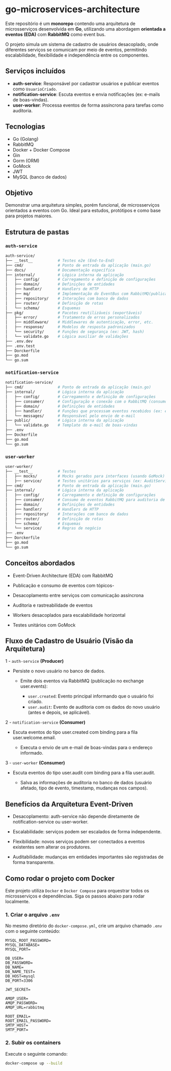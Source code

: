 # go-microservices-architecture

Este repositório é um **monorepo** contendo uma arquitetura de microsserviços desenvolvida em **Go**, utilizando uma abordagem **orientada a eventos (EDA)** com **RabbitMQ** como event bus.

O projeto simula um sistema de cadastro de usuários desacoplado, onde diferentes serviços se comunicam por meio de eventos, permitindo escalabilidade, flexibilidade e independência entre os componentes.

## Serviços incluídos

- **auth-service**: Responsável por cadastrar usuários e publicar eventos como `UsuarioCriado`.
- **notification-service**: Escuta eventos e envia notificações (ex: e-mails de boas-vindas).
- **user-worker**: Processa eventos de forma assíncrona para tarefas como auditoria.

## Tecnologias

- Go (Golang)
- RabbitMQ
- Docker + Docker Compose
- Gin
- Gorm (ORM)
- GoMock
- JWT
- MySQL (banco de dados)

## Objetivo

Demonstrar uma arquitetura simples, porém funcional, de microsserviços orientados a eventos com Go. Ideal para estudos, protótipos e como base para projetos maiores.

## Estrutura de pastas

### `auth-service`

```bash
auth-service/
├── __test__           # Testes e2e (End-to-End)
├── cmd/               # Ponto de entrada da aplicação (main.go)
├── docs/              # Documentação específica
├── internal/          # Lógica interna da aplicação
│   ├── config/        # Carregamento e definição de configurações
│   ├── domain/        # Definições de entidades
│   ├── handler/       # Handlers de HTTP
│   ├── mq/            # Implementação do EventBus com RabbitMQ(publicação de eventos)
│   ├── repository/    # Interações com banco de dados
│   ├── router/        # Definição de rotas
│   └── schema/        # Esquemas
├── pkg/               # Pacotes reutilizáveis (exportáveis)
│   ├── error/         # Tratamento de erros personalizados
│   ├── middleware/    # Middlewares de autenticação, error, etc.
│   ├── response/      # Modelos de resposta padronizados
│   └── security/      # Funções de segurança (ex: JWT, hash)
│   └── validate.go    # Lógica auxiliar de validações
├── .env.dev           
├── .env.test          
├── Dorckerfile          
├── go.mod             
└── go.sum             
```

### `notification-service`

```bash
notification-service/
├── cmd/               # Ponto de entrada da aplicação (main.go)
├── internal/          # Lógica interna da aplicação
│   ├── config/        # Carregamento e definição de configurações
│   ├── consumer/      # Configuração e conexão com o RabbitMQ (consumo de eventos)
│   ├── domain/        # Definições de entidades
│   ├── handler/       # Funções que processam eventos recebidos (ex: envio de e-mail)
│   └── messages/      # Responsável pelo envio de e-mail
├── public/            # Lógica interna da aplicação
│   └── validate.go    # Template do e-mail de boas-vindas
├── .env             
├── Dockerfile             
├── go.mod             
└── go.sum   
```

### `user-worker`

```bash
user-worker/
├── __test__           # Testes
│   ├── mocks/         # Mocks gerados para interfaces (usando GoMock)
│   ├── service/       # Testes unitários para serviços (ex: AuditService)
├── cmd/               # Ponto de entrada da aplicação (main.go)
├── internal/          # Lógica interna da aplicação
│   ├── config/        # Carregamento e definição de configurações
│   ├── consumer/      # Consumo de eventos RabbitMQ para auditoria de usuários
│   ├── domain/        # Definições de entidades
│   ├── handler/       # Handlers de HTTP
│   ├── repository/    # Interações com banco de dados
│   ├── router/        # Definição de rotas
│   └── schema/        # Esquemas
│   └── service/       # Regras de negócio
├── .env           
├── Dorckerfile          
├── go.mod             
└── go.sum    
```

## Conceitos abordados

- Event-Driven Architecture (EDA) com RabbitMQ

- Publicação e consumo de eventos com tópicos- 

- Desacoplamento entre serviços com comunicação assíncrona

- Auditoria e rastreabilidade de eventos

- Workers desacoplados para escalabilidade horizontal

- Testes unitários com GoMock

## Fluxo de Cadastro de Usuário (Visão da Arquitetura)

1 - `auth-service` **(Producer)**
- Persiste o novo usuário no banco de dados.

  - Emite dois eventos via RabbitMQ (publicação no exchange user.events):

    - `user.created`: Evento principal informando que o usuário foi criado.
    - `user.audit`: Evento de auditoria com os dados do novo usuário (antes e depois, se aplicável).

2 - `notification-service` **(Consumer)**
- Escuta eventos do tipo user.created com binding para a fila user.welcome.email.

  - Executa o envio de um e-mail de boas-vindas para o endereço informado.

3 - `user-worker` **(Consumer)**
- Escuta eventos do tipo user.audit com binding para a fila user.audit.

  - Salva as informações de auditoria no banco de dados (usuário afetado, tipo de evento, timestamp, mudanças nos campos).

## Benefícios da Arquitetura Event-Driven
- Desacoplamento: auth-service não depende diretamente de notification-service ou user-worker.

- Escalabilidade: serviços podem ser escalados de forma independente.

- Flexibilidade: novos serviços podem ser conectados a eventos existentes sem alterar os produtores.

- Auditabilidade: mudanças em entidades importantes são registradas de forma transparente.

## Como rodar o projeto com Docker

Este projeto utiliza `Docker` e `Docker Compose` para orquestrar todos os microsserviços e dependências. Siga os passos abaixo para rodar localmente.

### 1. Criar o arquivo `.env`

No mesmo diretório do `docker-compose.yml`, crie um arquivo chamado `.env` com o seguinte conteúdo:

```env
MYSQL_ROOT_PASSWORD=
MYSQL_DATABASE=
MYSQL_PORT=

DB_USER=
DB_PASSWORD=
DB_NAME=
DB_NAME_TEST=
DB_HOST=mysql
DB_PORT=3306

JWT_SECRET=

AMQP_USER=
AMQP_PASSWORD=
AMQP_URL=rabbitmq

ROOT_EMAIL=
ROOT_EMAIL_PASSWORD=
SMTP_HOST=
SMTP_PORT=
```
### 2. Subir os containers
Execute o seguinte comando:
```bash
docker-compose up --build
```

